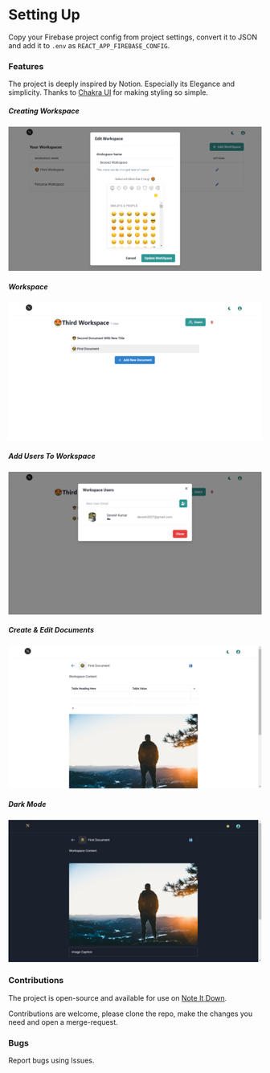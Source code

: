 # Setting Up

Copy your Firebase project config from project settings, convert it to JSON and add it to `.env` as `REACT_APP_FIREBASE_CONFIG`.

### Features

The project is deeply inspired by Notion. Especially its Elegance and simplicity. Thanks to [Chakra UI](https://chakra-ui.com) for making styling so simple.

##### Creating Workspace

![Creating Workspace](public/homepage/create-workspace.png)

##### Workspace

![Workspace](public/homepage/workspace.png)

##### Add Users To Workspace

![Add Users To Workspace](public/homepage/add-users.png)

##### Create & Edit Documents

![Creating Document](public/homepage/create-document.png)

##### Dark Mode

![Dark Mode](public/homepage/dark-mode.png)

### Contributions

The project is open-source and available for use on [Note It Down](https://noteitdown.vercel.app).

Contributions are welcome, please clone the repo, make the changes you need and open a merge-request.

### Bugs

Report bugs using Issues.
